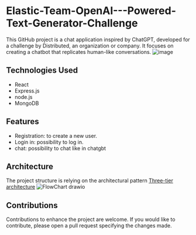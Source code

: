 # Elastic-Team-OpenAI---Powered-Text-Generator-Challenge

This GitHub project is a chat application inspired by ChatGPT, developed for a challenge by Distributed, an organization or company. It focuses on creating a chatbot that replicates human-like conversations.
![image](https://github.com/GiovanniCaiazzo01/Elastic-Team-OpenAI---Powered-Text-Generator-Challenge/assets/75174054/df6ce579-4140-4881-a474-32702698ea99)


## Technologies Used
- React
- Express.js
- node.js
- MongoDB

## Features

- Registration: to create a new user.
- Login in: possibility to log in.
- chat: possibility to chat like in chatgbt


## Architecture
The project structure is relying on the architectural pattern [Three-tier architecture](https://it.wikipedia.org/wiki/Architettura_three-tier)
![FlowChart drawio](https://github.com/GiovanniCaiazzo01/Elastic-Team-OpenAI---Powered-Text-Generator-Challenge/assets/75174054/59b324a0-03b8-44ea-824b-29487bae8b5d)

## Contributions
Contributions to enhance the project are welcome. If you would like to contribute, please open a pull request specifying the changes made.

